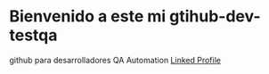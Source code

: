 # Bienvenido a este mi gtihub-dev-testqa
github para desarrolladores QA Automation
[Linked Profile](https://www.linkedin.com/in/gladys-milan%C3%A9s-estrada/)
